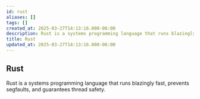 ```yaml
---
id: rust
aliases: []
tags: []
created_at: 2025-03-27T14:13:16.000-06:00
description: Rust is a systems programming language that runs blazingly fast, prevents segfaults, and guarantees thread & memory safety.
title: Rust
updated_at: 2025-03-27T14:13:16.000-06:00
---
```


## Rust

Rust is a systems programming language that runs blazingly fast, prevents segfaults, and guarantees thread safety.
